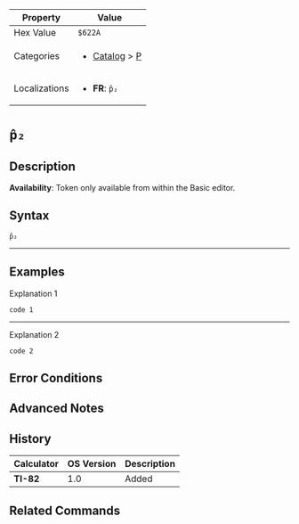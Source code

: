 | Property      | Value |
|---------------|-------|
| Hex Value     | `$622A`|
| Categories    | <ul><li>[Catalog](<../categories/Catalog.md>) > [P](<../categories/Catalog.md#P>)</li></ul> |
| Localizations | <ul><li><b>FR</b>: `p̂₂`</li></ul> |

# `p̂₂`

## Description



<b>Availability</b>: Token only available from within the Basic editor.

## Syntax
`p̂₂`

<hr>

## Examples

Explanation 1
```ti-basic
code 1
```
---
Explanation 2
```ti-basic
code 2
```

## Error Conditions


## Advanced Notes


## History
| Calculator | OS Version | Description |
|------------|------------|-------------|
| <b>TI-82</b> | 1.0 | Added

## Related Commands

    
